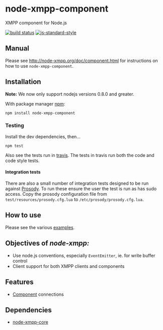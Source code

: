 # node-xmpp-component

XMPP component for Node.js

[![build status](https://img.shields.io/travis/node-xmpp/component/master.svg?style=flat-square)](https://travis-ci.org/node-xmpp/component/branches)
[![js-standard-style](https://img.shields.io/badge/code%20style-standard-brightgreen.svg?style=flat-square)](http://standardjs.com/)

## Manual

Please see http://node-xmpp.org/doc/component.html for instructions on how to use `node-xmpp-component`.

## Installation

__Note:__ We now only support nodejs versions 0.8.0 and greater.

With package manager [npm](http://npmjs.org/):

    npm install node-xmpp-component

### Testing

Install the dev dependencies, then...

```
npm test
```

Also see the tests run in [travis](http://travis-ci.org/node-xmpp/node-xmpp-component). The tests in travis run both the code and code style tests.

#### Integration tests

There are also a small number of integration tests designed to be run against [Prosody](http://prosody.im). To run these ensure the user the test is run as has sudo access. Copy the prosody configuration file from ```test/resources/prosody.cfg.lua``` to ```/etc/prosody/prosody.cfg.lua```.

## How to use

Please see the various [examples](https://github.com/node-xmpp/node-xmpp-component/tree/master/examples).

## Objectives of *node-xmpp:*

* Use node.js conventions, especially `EventEmitter`, ie. for write
  buffer control
* Client support for both XMPP clients and components

## Features

* [Component](http://xmpp.org/extensions/xep-0114.html) connections

## Dependencies

* [node-xmpp-core](http://github.com/node-xmpp/node-xmpp-core)
